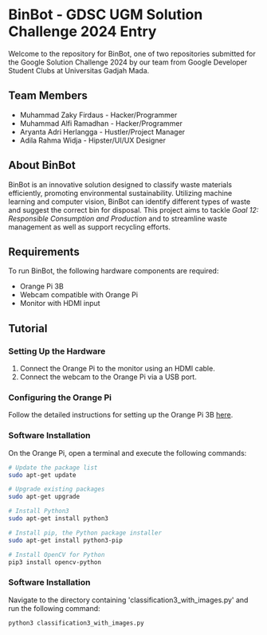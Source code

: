 # BinBot - GDSC UGM Solution Challenge 2024 Entry

Welcome to the repository for BinBot, one of two repositories submitted for the Google Solution Challenge 2024 by our team from Google Developer Student Clubs at Universitas Gadjah Mada.

## Team Members

- Muhammad Zaky Firdaus - Hacker/Programmer
- Muhammad Alfi Ramadhan - Hacker/Programmer
- Aryanta Adri Herlangga - Hustler/Project Manager
- Adila Rahma Widja - Hipster/UI/UX Designer

## About BinBot

BinBot is an innovative solution designed to classify waste materials efficiently, promoting environmental sustainability. Utilizing machine learning and computer vision, BinBot can identify different types of waste and suggest the correct bin for disposal. This project aims to tackle *Goal 12: Responsible Consumption and Production* and to streamline waste management as well as support recycling efforts. 

## Requirements

To run BinBot, the following hardware components are required:

- Orange Pi 3B
- Webcam compatible with Orange Pi
- Monitor with HDMI input

## Tutorial

### Setting Up the Hardware

1. Connect the Orange Pi to the monitor using an HDMI cable.
2. Connect the webcam to the Orange Pi via a USB port.

### Configuring the Orange Pi

Follow the detailed instructions for setting up the Orange Pi 3B [here](http://www.orangepi.org/orangepiwiki/index.php/Orange_Pi_3B#Introduction_to_the_use_of_the_development_board).

### Software Installation

On the Orange Pi, open a terminal and execute the following commands:

```bash
# Update the package list
sudo apt-get update

# Upgrade existing packages
sudo apt-get upgrade

# Install Python3
sudo apt-get install python3

# Install pip, the Python package installer
sudo apt-get install python3-pip

# Install OpenCV for Python
pip3 install opencv-python
```
### Software Installation
Navigate to the directory containing 'classification3_with_images.py' and run the following command:
```bash
python3 classification3_with_images.py
```
